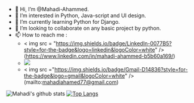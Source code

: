 - 👋 Hi, I’m @Mahadi-Ahammed.
- 👀 I’m interested in Python, Java-script and UI design.
- 🌱 I’m currently learning Python for Django.
- 💞️ I’m looking to collaborate on any basic project by python.
- 📫 How to reach me :
  - < img src = "https://img.shields.io/badge/LinkedIn-0077B5?style=for-the-badge&logo=linkedin&logoColor=white" />(https://www.linkedin.com/in/mahadi-ahammed-b5b60a169/)
  - <img src="https://aleen42.github.io/badges/src/google_plus.svg" />
  - < img src ="https://img.shields.io/badge/Gmail-D14836?style=for-the-badge&logo=gmail&logoColor=white" />(mailto:mahadiahamed77@gmail.com)

![Mahadi's github stats](https://github-readme-stats.vercel.app/api?username=Mahadi-Ahammed&count_private=true&show_icons=true&theme=blueberry&include_all_commits=true)
[![Top Langs](https://github-readme-stats.vercel.app/api/top-langs/?username=Mahadi-Ahammed&layout=compact&show_icons=true&theme=blueberry&include_all_commits=true&langs_count=8)](https://github.com/Mahadi-Ahammed/github-readme-stats)


<!---
Mahadi-Ahammed/Mahadi-Ahammed is a ✨ special ✨ repository because its `README.md` (this file) appears on your GitHub profile.
You can click the Preview link to take a look at your changes.
--->
